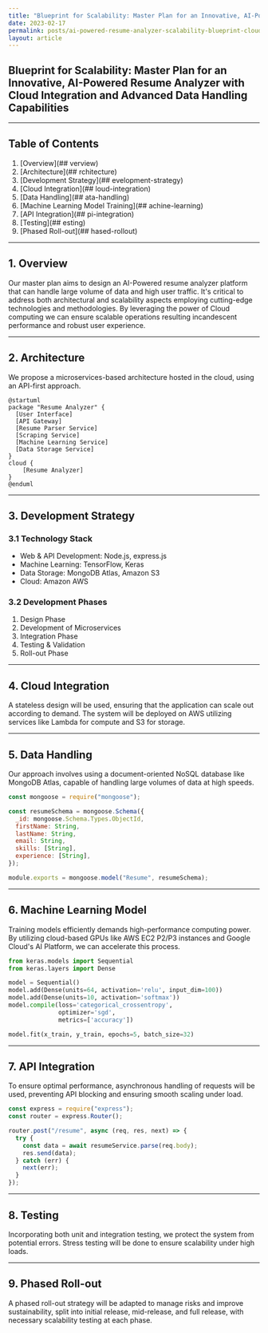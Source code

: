 ```yaml
---
title: "Blueprint for Scalability: Master Plan for an Innovative, AI-Powered Resume Analyzer with Cloud Integration and Advanced Data Handling Capabilities"
date: 2023-02-17
permalink: posts/ai-powered-resume-analyzer-scalability-blueprint-cloud-integration-advanced-data-handling
layout: article
---
```


## Blueprint for Scalability: Master Plan for an Innovative, AI-Powered Resume Analyzer with Cloud Integration and Advanced Data Handling Capabilities

---

## Table of Contents

1. [Overview](## verview)
2. [Architecture](## rchitecture)
3. [Development Strategy](## evelopment-strategy)
4. [Cloud Integration](## loud-integration)
5. [Data Handling](## ata-handling)
6. [Machine Learning Model Training](## achine-learning)
7. [API Integration](## pi-integration)
8. [Testing](## esting)
9. [Phased Roll-out](## hased-rollout)

---

## <a name='overview'></a>1. Overview

Our master plan aims to design an AI-Powered resume analyzer platform that can handle large volume of data and high user traffic. It's critical to address both architectural and scalability aspects employing cutting-edge technologies and methodologies. By leveraging the power of Cloud computing we can ensure scalable operations resulting incandescent performance and robust user experience.

---

## <a name='architecture'></a>2. Architecture

We propose a microservices-based architecture hosted in the cloud, using an API-first approach.

```plantuml
@startuml
package "Resume Analyzer" {
  [User Interface]
  [API Gateway]
  [Resume Parser Service]
  [Scraping Service]
  [Machine Learning Service]
  [Data Storage Service]
}
cloud {
    [Resume Analyzer]
}
@enduml
```

---

## <a name='development-strategy'></a>3. Development Strategy

### 3.1 Technology Stack

- Web & API Development: Node.js, express.js
- Machine Learning: TensorFlow, Keras
- Data Storage: MongoDB Atlas, Amazon S3
- Cloud: Amazon AWS

### 3.2 Development Phases

1. Design Phase
2. Development of Microservices
3. Integration Phase
4. Testing & Validation
5. Roll-out Phase

---

## <a name='cloud-integration'></a>4. Cloud Integration

A stateless design will be used, ensuring that the application can scale out according to demand. The system will be deployed on AWS utilizing services like Lambda for compute and S3 for storage.

---

## <a name='data-handling'></a>5. Data Handling

Our approach involves using a document-oriented NoSQL database like MongoDB Atlas, capable of handling large volumes of data at high speeds.

```javascript
const mongoose = require("mongoose");

const resumeSchema = mongoose.Schema({
  _id: mongoose.Schema.Types.ObjectId,
  firstName: String,
  lastName: String,
  email: String,
  skills: [String],
  experience: [String],
});

module.exports = mongoose.model("Resume", resumeSchema);
```

---

## <a name='machine-learning'></a>6. Machine Learning Model

Training models efficiently demands high-performance computing power. By utilizing cloud-based GPUs like AWS EC2 P2/P3 instances and Google Cloud's AI Platform, we can accelerate this process.

```python
from keras.models import Sequential
from keras.layers import Dense

model = Sequential()
model.add(Dense(units=64, activation='relu', input_dim=100))
model.add(Dense(units=10, activation='softmax'))
model.compile(loss='categorical_crossentropy',
              optimizer='sgd',
              metrics=['accuracy'])

model.fit(x_train, y_train, epochs=5, batch_size=32)
```

---

## <a name='api-integration'></a>7. API Integration

To ensure optimal performance, asynchronous handling of requests will be used, preventing API blocking and ensuring smooth scaling under load.

```javascript
const express = require("express");
const router = express.Router();

router.post("/resume", async (req, res, next) => {
  try {
    const data = await resumeService.parse(req.body);
    res.send(data);
  } catch (err) {
    next(err);
  }
});
```

---

## <a name='testing'></a>8. Testing

Incorporating both unit and integration testing, we protect the system from potential errors. Stress testing will be done to ensure scalability under high loads.

---

## <a name='phased-rollout'></a>9. Phased Roll-out

A phased roll-out strategy will be adapted to manage risks and improve sustainability, split into initial release, mid-release, and full release, with necessary scalability testing at each phase.
